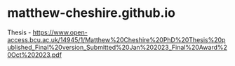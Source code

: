 # matthew-cheshire.github.io
Thesis - https://www.open-access.bcu.ac.uk/14945/1/Matthew%20Cheshire%20PhD%20Thesis%20published_Final%20version_Submitted%20Jan%202023_Final%20Award%20Oct%202023.pdf
